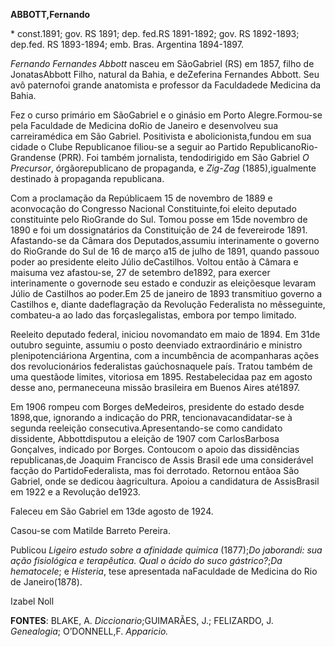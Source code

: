 **ABBOTT,Fernando**

\* const.1891; gov. RS 1891; dep. fed.RS 1891-1892; gov. RS 1892-1893;
dep.fed. RS 1893-1894; emb. Bras. Argentina 1894-1897.

*Fernando Fernandes Abbott* nasceu em SãoGabriel (RS) em 1857, filho de
JonatasAbbott Filho, natural da Bahia, e deZeferina Fernandes Abbott.
Seu avô paternofoi grande anatomista e professor da Faculdadede Medicina
da Bahia.

Fez o curso primário em SãoGabriel e o ginásio em Porto Alegre.Formou-se
pela Faculdade de Medicina doRio de Janeiro e desenvolveu sua
carreiramédica em São Gabriel. Positivista e abolicionista,fundou em sua
cidade o Clube Republicanoe filiou-se a seguir ao Partido
RepublicanoRio-Grandense (PRR). Foi também jornalista, tendodirigido em
São Gabriel *O Precursor*, órgãorepublicano de propaganda, e *Zig-Zag*
(1885),igualmente destinado à propaganda republicana.

Com a proclamação da Repúblicaem 15 de novembro de 1889 e aconvocação do
Congresso Nacional Constituinte,foi eleito deputado constituinte pelo
RioGrande do Sul. Tomou posse em 15de novembro de 1890 e foi um
dossignatários da Constituição de 24 de fevereirode 1891. Afastando-se
da Câmara dos Deputados,assumiu interinamente o governo do RioGrande do
Sul de 16 de março a15 de julho de 1891, quando passouo poder ao
presidente eleito Júlio deCastilhos. Voltou então à Câmara e maisuma vez
afastou-se, 27 de setembro de1892, para exercer interinamente o
governode seu estado e conduzir as eleiçõesque levaram Júlio de
Castilhos ao poder.Em 25 de janeiro de 1893 transmitiuo governo a
Castilhos e, diante dadeflagração da Revolução Federalista no
mêsseguinte, combateu-a ao lado das forçaslegalistas, embora por tempo
limitado.

Reeleito deputado federal, iniciou novomandato em maio de 1894. Em 31de
outubro seguinte, assumiu o posto deenviado extraordinário e ministro
plenipotenciáriona Argentina, com a incumbência de acompanharas ações
dos revolucionários federalistas gaúchosnaquele país. Tratou também de
uma questãode limites, vitoriosa em 1895. Restabelecidaa paz em agosto
desse ano, permaneceuna missão brasileira em Buenos Aires até1897.

Em 1906 rompeu com Borges deMedeiros, presidente do estado desde
1898,que, ignorando a indicação do PRR, tencionavacandidatar-se à
segunda reeleição consecutiva.Apresentando-se como candidato dissidente,
Abbottdisputou a eleição de 1907 com CarlosBarbosa Gonçalves, indicado
por Borges. Contoucom o apoio das dissidências republicanas,de Joaquim
Francisco de Assis Brasil ede uma considerável facção do
PartidoFederalista, mas foi derrotado. Retornou entãoa São Gabriel, onde
se dedicou àagricultura. Apoiou a candidatura de AssisBrasil em 1922 e a
Revolução de1923.

Faleceu em São Gabriel em 13de agosto de 1924.

Casou-se com Matilde Barreto Pereira.

Publicou *Ligeiro estudo sobre a afinidade química* (1877);*Do
jaborandi: sua ação fisiológica e terapêutica. Qual o ácido do suco
gástrico?*;*Da hematocele*; e *Histeria*, tese apresentada naFaculdade
de Medicina do Rio de Janeiro(1878).

Izabel Noll

**FONTES**: BLAKE, A. *Diccionario*;GUIMARÃES, J.; FELIZARDO, J.
*Genealogia*; O’DONNELL,F. *Apparicio.*
